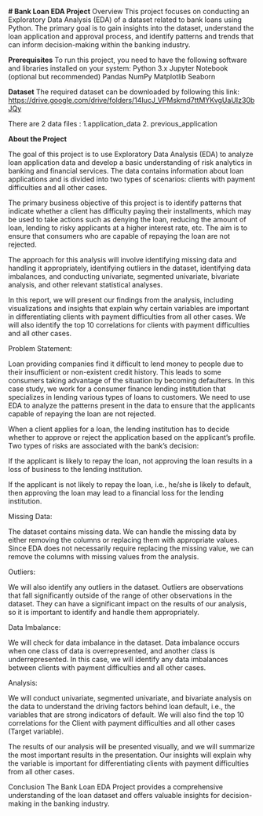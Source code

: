 **# Bank Loan EDA Project**
Overview
This project focuses on conducting an Exploratory Data Analysis (EDA) of a dataset related to bank loans using Python. The primary goal is to gain insights into the dataset, understand the loan application and approval process, and identify patterns and trends that can inform decision-making within the banking industry.

**Prerequisites**
To run this project, you need to have the following software and libraries installed on your system:
Python 3.x
Jupyter Notebook (optional but recommended)
Pandas
NumPy
Matplotlib
Seaborn

**Dataset**
The required dataset can be downloaded by following this link: https://drive.google.com/drive/folders/14IucJ_VPMskmd7ttMYKvgUaUIz30bJQy

There are 2 data files : 1.application_data 2. previous_application

**About the Project**

The goal of this project is to use Exploratory Data Analysis (EDA) to analyze loan application data and develop a basic understanding of risk analytics in banking and financial services. The data contains information about loan applications and is divided into two types of scenarios: clients with payment difficulties and all other cases.

The primary business objective of this project is to identify patterns that indicate whether a client has difficulty paying their installments, which may be used to take actions such as denying the loan, reducing the amount of loan, lending to risky applicants at a higher interest rate, etc. The aim is to ensure that consumers who are capable of repaying the loan are not rejected.

The approach for this analysis will involve identifying missing data and handling it appropriately, identifying outliers in the dataset, identifying data imbalances, and conducting univariate, segmented univariate, bivariate analysis, and other relevant statistical analyses.

In this report, we will present our findings from the analysis, including visualizations and insights that explain why certain variables are important in differentiating clients with payment difficulties from all other cases. We will also identify the top 10 correlations for clients with payment difficulties and all other cases.

Problem Statement:

Loan providing companies find it difficult to lend money to people due to their insufficient or non-existent credit history. This leads to some consumers taking advantage of the situation by becoming defaulters. In this case study, we work for a consumer finance lending institution that specializes in lending various types of loans to customers. We need to use EDA to analyze the patterns present in the data to ensure that the applicants capable of repaying the loan are not rejected.

When a client applies for a loan, the lending institution has to decide whether to approve or reject the application based on the applicant’s profile. Two types of risks are associated with the bank’s decision:

If the applicant is likely to repay the loan, not approving the loan results in a loss of business to the lending institution.

If the applicant is not likely to repay the loan, i.e., he/she is likely to default, then approving the loan may lead to a financial loss for the lending institution.

Missing Data:

The dataset contains missing data. We can handle the missing data by either removing the columns or replacing them with appropriate values. Since EDA does not necessarily require replacing the missing value, we can remove the columns with missing values from the analysis.

Outliers:

We will also identify any outliers in the dataset. Outliers are observations that fall significantly outside of the range of other observations in the dataset. They can have a significant impact on the results of our analysis, so it is important to identify and handle them appropriately.

Data Imbalance:

We will check for data imbalance in the dataset. Data imbalance occurs when one class of data is overrepresented, and another class is underrepresented. In this case, we will identify any data imbalances between clients with payment difficulties and all other cases. 

Analysis:

We will conduct univariate, segmented univariate, and bivariate analysis on the data to understand the driving factors behind loan default, i.e., the variables that are strong indicators of default. We will also find the top 10 correlations for the Client with payment difficulties and all other cases (Target variable).

The results of our analysis will be presented visually, and we will summarize the most important results in the presentation. Our insights will explain why the variable is important for differentiating clients with payment difficulties from all other cases.

Conclusion
The Bank Loan EDA Project provides a comprehensive understanding of the loan dataset and offers valuable insights for decision-making in the banking industry.

